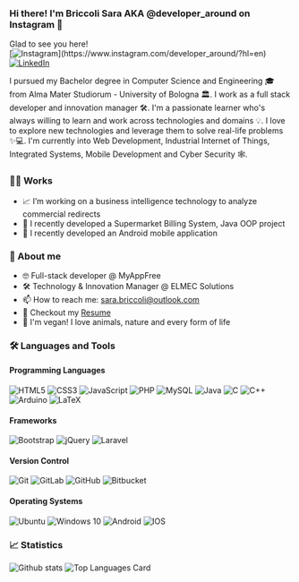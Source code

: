 ### Hi there! I'm Briccoli Sara AKA @developer_around on Instagram 👋
Glad to see you here!  
[![Instagram](https://img.shields.io/badge/instagram-%23E4405F.svg?&style=for-the-badge&logo=instagram&logoColor=white")](https://www.instagram.com/developer_around/?hl=en)
[![LinkedIn](https://img.shields.io/badge/linkedin-%230077B5.svg?&style=for-the-badge&logo=linkedin&logoColor=white)](https://www.linkedin.com/in/sara-briccoli-26a265153/)

I pursued my Bachelor degree in Computer Science and Engineering 🎓 from Alma Mater Studiorum - University of Bologna 🏛. I work as a full stack developer and innovation manager 🛠. I'm a passionate learner who's always willing to learn and work across technologies and domains 💡. I love to explore new technologies and leverage them to solve real-life problems ✨💻. I'm currently into Web Development, Industrial Internet of Things, Integrated Systems, Mobile Development and Cyber Security 🕸️. 

### 👩‍💻 Works
- 📈 I’m working on a business intelligence technology to analyze commercial redirects
- 📠 I recently developed a Supermarket Billing System, Java OOP project
- 📲 I recently developed an Android mobile application

### 👤 About me
- 🤓 Full-stack developer @ MyAppFree
- 🛠 Technology & Innovation Manager @ ELMEC Solutions
- 📫 How to reach me: sara.briccoli@outlook.com
- 📝 Checkout my <a href="https://github.com/saribricka/saribricka/blob/main/CVJan2021.pdf">Resume</a>
- 🌱 I'm vegan! I love animals, nature and every form of life

### 🛠 Languages and Tools
#### Programming Languages
<img alt="HTML5" src="https://img.shields.io/badge/html5%20-%23E34F26.svg?&style=for-the-badge&logo=html5&logoColor=white"/> <img alt="CSS3" src="https://img.shields.io/badge/css3%20-%231572B6.svg?&style=for-the-badge&logo=css3&logoColor=white"/>
<img alt="JavaScript" src="https://img.shields.io/badge/javascript%20-%23323330.svg?&style=for-the-badge&logo=javascript&logoColor=%23F7DF1E"/>
<img alt="PHP" src="https://img.shields.io/badge/php-%23777BB4.svg?&style=for-the-badge&logo=php&logoColor=white"/>
<img alt="MySQL" src="https://img.shields.io/badge/mysql-%2300f.svg?&style=for-the-badge&logo=mysql&logoColor=white"/>
<img alt="Java" src="https://img.shields.io/badge/java-%23ED8B00.svg?&style=for-the-badge&logo=java&logoColor=white"/>
<img alt="C" src="https://img.shields.io/badge/c%20-%2300599C.svg?&style=for-the-badge&logo=c&logoColor=white"/>
<img alt="C++" src="https://img.shields.io/badge/c++%20-%2300599C.svg?&style=for-the-badge&logo=c%2B%2B&ogoColor=white"/>
<img alt="Arduino" src="https://img.shields.io/badge/-Arduino-00979D?style=for-the-badge&logo=Arduino&logoColor=white"/>
<img alt="LaTeX" src="https://img.shields.io/badge/latex%20-%23008080.svg?&style=for-the-badge&logo=latex&logoColor=white"/>
#### Frameworks
<img alt="Bootstrap" src="https://img.shields.io/badge/bootstrap%20-%23563D7C.svg?&style=for-the-badge&logo=bootstrap&logoColor=white"/> <img alt="jQuery" src="https://img.shields.io/badge/jquery%20-%230769AD.svg?&style=for-the-badge&logo=jquery&logoColor=white"/>
<img alt="Laravel" src="https://img.shields.io/badge/laravel%20-%23FF2D20.svg?&style=for-the-badge&logo=laravel&logoColor=white"/>
#### Version Control
<img alt="Git" src="https://img.shields.io/badge/git%20-%23F05033.svg?&style=for-the-badge&logo=git&logoColor=white"/> <img alt="GitLab" src="https://img.shields.io/badge/gitlab%20-%23181717.svg?&style=for-the-badge&logo=gitlab&logoColor=white"/>
<img alt="GitHub" src="https://img.shields.io/badge/github%20-%23121011.svg?&style=for-the-badge&logo=github&logoColor=white" href="https://www.github.com/saribricka"/>
<img alt="Bitbucket" src="https://img.shields.io/badge/bitbucket%20-%230047B3.svg?&style=for-the-badge&logo=bitbucket&logoColor=white"/>
#### Operating Systems
<img alt="Ubuntu" src="https://img.shields.io/badge/Ubuntu-E95420?style=for-the-badge&logo=ubuntu&logoColor=white" /> <img alt="Windows 10" src="https://img.shields.io/badge/Windows-0078D6?style=for-the-badge&logo=windows&logoColor=white" />
<img alt="Android" src="https://img.shields.io/badge/Android-3DDC84?style=for-the-badge&logo=android&logoColor=white" />
<img alt="IOS" src="https://img.shields.io/badge/iOS-000000?style=for-the-badge&logo=ios&logoColor=white">

### 📈 Statistics 

![Github stats](https://github-readme-stats.vercel.app/api?username=saribricka&theme=highcontrast&layout=compact&show_icons=true&count_private=true)
![Top Languages Card](https://github-readme-stats.vercel.app/api/top-langs/?username=saribricka&layout=compact&theme=highcontrast&show_icons=true&count_private=true)
